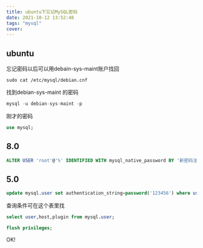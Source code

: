 ```yaml
---
title: ubuntu下忘记MySQL密码
date: 2021-10-12 13:52:48
tags: "mysql"
cover: 
---
```

## ubuntu

忘记密码以后可以用debain-sys-maint账户找回
```
sudo cat /etc/mysql/debian.cnf
```

找到debian-sys-maint 的密码

```sql
mysql -u debian-sys-maint -p
```

刚才的密码
```sql
use mysql;
```

## 8.0
```sql
ALTER USER 'root'@'%' IDENTIFIED WITH mysql_native_password BY '新密码注意包含大小写数字特殊字符不然修改不过';
```

## 5.0

```sql
update mysql.user set authentication_string=password('123456') where user='root' and Host ='localhost';
```
查询条件可在这个表里找

```sql
select user,host,plugin from mysql.user;
```
```sql
flush privileges;
```
OK!